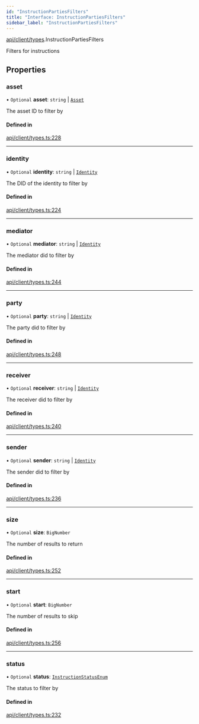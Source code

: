 ```yaml
---
id: "InstructionPartiesFilters"
title: "Interface: InstructionPartiesFilters"
sidebar_label: "InstructionPartiesFilters"
---
```


[api/client/types](../../../../../modules/API/Client/Types/Types.md).InstructionPartiesFilters

Filters for instructions

## Properties

### asset

• `Optional` **asset**: `string` \| [`Asset`](../../../../../modules/API/Entities/Asset/Types/Types.md#asset)

The asset ID to filter by

#### Defined in

[api/client/types.ts:228](https://github.com/PolymeshAssociation/polymesh-sdk/blob/3cc570ade/src/api/client/types.ts#L228)

___

### identity

• `Optional` **identity**: `string` \| [`Identity`](../../../../../classes/API/Entities/Identity/Identity.md)

The DID of the identity to filter by

#### Defined in

[api/client/types.ts:224](https://github.com/PolymeshAssociation/polymesh-sdk/blob/3cc570ade/src/api/client/types.ts#L224)

___

### mediator

• `Optional` **mediator**: `string` \| [`Identity`](../../../../../classes/API/Entities/Identity/Identity.md)

The mediator did to filter by

#### Defined in

[api/client/types.ts:244](https://github.com/PolymeshAssociation/polymesh-sdk/blob/3cc570ade/src/api/client/types.ts#L244)

___

### party

• `Optional` **party**: `string` \| [`Identity`](../../../../../classes/API/Entities/Identity/Identity.md)

The party did to filter by

#### Defined in

[api/client/types.ts:248](https://github.com/PolymeshAssociation/polymesh-sdk/blob/3cc570ade/src/api/client/types.ts#L248)

___

### receiver

• `Optional` **receiver**: `string` \| [`Identity`](../../../../../classes/API/Entities/Identity/Identity.md)

The receiver did to filter by

#### Defined in

[api/client/types.ts:240](https://github.com/PolymeshAssociation/polymesh-sdk/blob/3cc570ade/src/api/client/types.ts#L240)

___

### sender

• `Optional` **sender**: `string` \| [`Identity`](../../../../../classes/API/Entities/Identity/Identity.md)

The sender did to filter by

#### Defined in

[api/client/types.ts:236](https://github.com/PolymeshAssociation/polymesh-sdk/blob/3cc570ade/src/api/client/types.ts#L236)

___

### size

• `Optional` **size**: `BigNumber`

The number of results to return

#### Defined in

[api/client/types.ts:252](https://github.com/PolymeshAssociation/polymesh-sdk/blob/3cc570ade/src/api/client/types.ts#L252)

___

### start

• `Optional` **start**: `BigNumber`

The number of results to skip

#### Defined in

[api/client/types.ts:256](https://github.com/PolymeshAssociation/polymesh-sdk/blob/3cc570ade/src/api/client/types.ts#L256)

___

### status

• `Optional` **status**: [`InstructionStatusEnum`](../../../../../enums/API/Client/Types/InstructionStatusEnum/InstructionStatusEnum.md)

The status to filter by

#### Defined in

[api/client/types.ts:232](https://github.com/PolymeshAssociation/polymesh-sdk/blob/3cc570ade/src/api/client/types.ts#L232)
